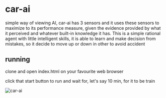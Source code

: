 # car-ai

simple way of viewing AI, car-ai has 3 sensors and it uses these sensors to maximize to its performance measure, given the evidence provided by what it perceived and whatever built-in knowledge it has. This is a simple rational agent with little intelligent skills, it is able to learn and make decision from mistakes, so it decide to move up or down in other to avoid accident

## running
<p> clone and open index.html on your favourite web browser</p>
<p> click that start button to run and wait for, let's say 10 min, for it to be train</p>

![car-ai](https://user-images.githubusercontent.com/16048403/36877794-3e975354-1dbc-11e8-8154-e7399e4e0ea4.PNG)
